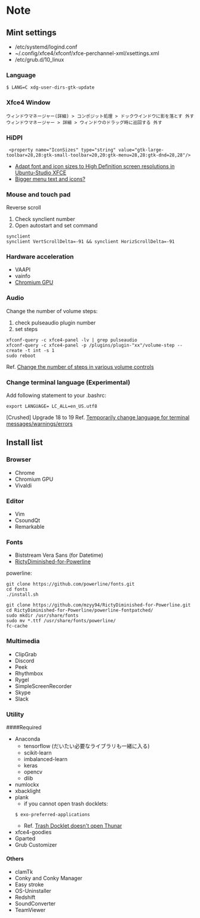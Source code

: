 # Note
## Mint settings
+ /etc/systemd/logind.conf
+ ~/.config/xfce4/xfconf/xfce-perchannel-xml/xsettings.xml
+ /etc/grub.d/10_linux

### Language
```
$ LANG=C xdg-user-dirs-gtk-update
```

### Xfce4 Window
```
ウィンドウマネージャー(詳細) > コンポジット処理 > ドックウインドウに影を落とす 外す
ウィンドウマネージャー > 詳細 > ウィンドウのドラッグ時に巡回する 外す
```

### HiDPI
```
 <property name="IconSizes" type="string" value="gtk-large-toolbar=28,28:gtk-small-toolbar=20,20:gtk-menu=28,28:gtk-dnd=28,28"/>
```
+ [Adapt font and icon sizes to High Definition screen resolutions in Ubuntu-Studio XFCE](https://askubuntu.com/questions/652021/adapt-font-and-icon-sizes-to-high-definition-screen-resolutions-in-ubuntu-studio)
+ [ Bigger menu text and icons?](https://forum.xfce.org/viewtopic.php?id=6576)


### Mouse and touch pad
Reverse scroll
1. Check synclient number
2. Open autostart and set command
```
synclient
synclient VertScrollDelta=-91 && synclient HorizScrollDelta=-91
```


### Hardware acceleration
+ VAAPI
+ vainfo
+ [Chromium GPU](https://launchpad.net/~saiarcot895/+archive/ubuntu/chromium-beta)

### Audio
Change the number of volume steps:
1. check pulseaudio plugin number
2. set steps

```
xfconf-query -c xfce4-panel -lv | grep pulseaudio
xfconf-query -c xfce4-panel -p /plugins/plugin-"xx"/volume-step --create -t int -s 1
sudo reboot
```

Ref. [Change the number of steps in various volume controls](https://forum.xfce.org/viewtopic.php?id=12082)

### Change terminal language (Experimental)
Add following statement to your .bashrc:

```
export LANGUAGE= LC_ALL=en_US.utf8
```

[Crushed] Upgrade 18 to 19
Ref. [Temporarily change language for terminal messages/warnings/errors](https://askubuntu.com/questions/142812/temporarily-change-language-for-terminal-messages-warnings-errors)


## Install list
### Browser
+ Chrome
+ Chromium GPU
+ Vivaldi

### Editor
+ Vim
+ CsoundQt
+ Remarkable

### Fonts
+ Biststream Vera Sans (for Datetime)
+ [RictyDiminished-for-Powerline](https://github.com/mzyy94/RictyDiminished-for-Powerline)

powerline:

```
git clone https://github.com/powerline/fonts.git
cd fonts
./install.sh
```

```
git clone https://github.com/mzyy94/RictyDiminished-for-Powerline.git
cd RictyDiminished-for-Powerline/powerline-fontpatched/
sudo mkdir /usr/share/fonts
sudo mv *.ttf /usr/share/fonts/powerline/
fc-cache
```

### Multimedia
+ ClipGrab
+ Discord
+ Peek
+ Rhythmbox
+ Rygel
+ SimpleScreenRecorder
+ Skype
+ Slack

### Utility
####Required
+ Anaconda
	+ tensorflow (だいたい必要なライブラリも一緒に入る)
	+ scikit-learn
	+ imbalanced-learn
	+ keras
	+ opencv
	+ dlib
+ numlockx
+ xbacklight
+ plank
	+ if you cannot open trash docklets:
	```
	$ exo-preferred-applications
	```
	+ Ref. [Trash Docklet doesn't open Thunar](https://bugs.launchpad.net/plank/+bug/1610183)
+ xfce4-goodies 
+ Gparted
+ Grub Customizer

#### Others
+ clamTk
+ Conky and Conky Manager
+ Easy stroke
+ OS-Uninstaller
+ Redshift
+ SoundConverter
+ TeamViewer
